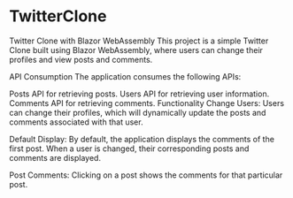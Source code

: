 # TwitterClone
Twitter Clone with Blazor WebAssembly
This project is a simple Twitter Clone built using Blazor WebAssembly, where users can change their profiles and view posts and comments.

API Consumption
The application consumes the following APIs:

Posts API for retrieving posts.
Users API for retrieving user information.
Comments API for retrieving comments.
Functionality
Change Users:
Users can change their profiles, which will dynamically update the posts and comments associated with that user.

Default Display:
By default, the application displays the comments of the first post. When a user is changed, their corresponding posts and comments are displayed.

Post Comments:
Clicking on a post shows the comments for that particular post.
